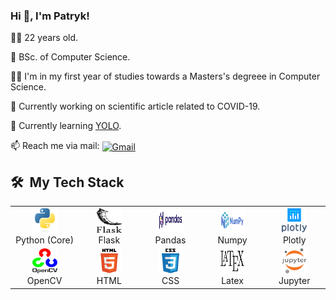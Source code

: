### Hi 👋, I'm Patryk!

<!--
**patrykwenz/patrykwenz** is a ✨ _special_ ✨ repository because its `README.md` (this file) appears on your GitHub profile.

Here are some ideas to get you started:

- 🔭 I’m currently working on ...
- 🌱 I’m currently learning ...
- 👯 I’m looking to collaborate on ...
- 🤔 I’m looking for help with ...
- 💬 Ask me about ...
- 📫 How to reach me: ...
- 😄 Pronouns: ...
- ⚡ Fun fact: ...
-->
👨‍💻 22 years old.

📕 BSc. of Computer Science.

👨‍🎓 I'm in my first year of studies towards a Masters's degreee in Computer Science.

🔭 Currently working on scientific article related to COVID-19.

🌱 Currently learning [YOLO](https://pjreddie.com/darknet/yolo/).

📫 Reach me via mail: 
<a target="_blank" href="mailto:wenzpatryk@gmail.com">
  <img align="center" alt="Gmail" width="22px" src="https://upload.wikimedia.org/wikipedia/commons/a/ab/Gmail_Icon.svg" />
</a>

<h2> 🛠 &nbsp;My Tech Stack</h2>             
<table>
  <tr>
    <td align="center" width="96">
      <a><img src="img/python.svg" width="40" height="40"/> </a>
      <br>Python&nbsp;(Core)
    </td>
    <td align="center" width="96">
       <a><img src="img/flask.svg" width="40" height="40"/> </a>
      <br>Flask
    </td>
    <td align="center" width="96">
    <a><img src="img/pandas.svg" width="40" height="40"/> </a>
      <br>Pandas
    </td>
    <td align="center" width="96">
      <a><img src="img/numpy.svg" width="40" height="40"/> </a>
      <br>Numpy
    </td>
    <td align="center" width="96">
        <a><img src="img/plotly.svg" width="40" height="40"/> </a>
      <br>Plotly
    </td>
    
  <tr>
    <td align="center" width="96"> 
          <a><img src="img/opencv.svg" width="40" height="40"/> </a>
      <br>OpenCV
    </td>
    <td align="center" width="96">
      <a><img src="img/html.svg" width="40" height="40"/> </a>
      <br>HTML
    </td>
    <td align="center"  width="96">
      <a><img src="img/css.svg" width="40" height="40"/> </a>
      <br>CSS
    </td>
    <td align="center"  width="96">
        <a><img src="img/latex.svg" width="40" height="40"/> </a>
      <br>Latex
    </td>
    <td align="center" width="96">
    <a><img src="img/jupyter.svg" width="40" height="40"/> </a>
      <br>Jupyter
    </td>
 
  </tr>
  
</table>
